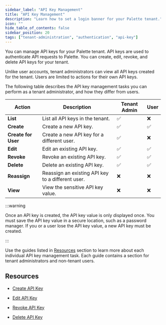 ```yaml
---
sidebar_label: "API Key Management"
title: "API Key Management"
description: "Learn how to set a login banner for your Palette tenant."
icon: ""
hide_table_of_contents: false
sidebar_position: 20
tags: ["tenant-administration", "authentication", "api-key"]
---
```


You can manage API keys for your Palette tenant. API keys are used to authenticate API requests to Palette. You can
create, edit, revoke, and delete API keys for your tenant.

Unlike user accounts, tenant administrators can view all API keys created for the tenant. Users are limited to actions
for their own API keys.

The following table describes the API key management tasks you can perform as a tenant administrator, and how they
differ from users.

| **Action**          | **Description**                                   | **Tenant Admin** | **User** |
| ------------------- | ------------------------------------------------- | ---------------- | -------- |
| **List**            | List all API keys in the tenant.                  | ✅               | ❌       |
| **Create**          | Create a new API key.                             | ✅               | ✅       |
| **Create for User** | Create a new API key for a different user.        | ✅               | ❌       |
| **Edit**            | Edit an existing API key.                         | ✅               | ✅       |
| **Revoke**          | Revoke an existing API key.                       | ✅               | ✅       |
| **Delete**          | Delete an existing API key.                       | ✅               | ✅       |
| **Reassign**        | Reassign an existing API key to a different user. | ❌               | ❌       |
| **View**            | View the sensitive API key value.                 | ❌               | ❌       |

:::warning

Once an API key is created, the API key value is only displayed once. You must save the API key value in a secure
location, such as a password manager. If you or a user lose the API key value, a new API key must be created.

:::

Use the guides listed in [Resources](#resources) section to learn more about each individual API key management task.
Each guide contains a section for tenant administrators and non-tenant users.

## Resources

- [Create API Key](../user-management/authentication/api-key/create-api-key.md)

- [Edit API Key](../user-management/authentication/api-key/modify-api-key.md)

- [Revoke API Key](../user-management/authentication/api-key/revoke-api-key.md)

- [Delete API Key](../user-management/authentication/api-key/delete-api-key.md)
